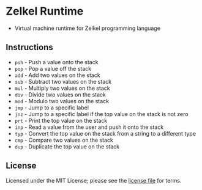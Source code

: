 # Zelkel Runtime
- Virtual machine runtime for Zelkel programming language

## Instructions
- `psh` - Push a value onto the stack
- `pop` - Pop a value off the stack
- `add` - Add two values on the stack
- `sub` - Subtract two values on the stack
- `mul` - Multiply two values on the stack
- `div` - Divide two values on the stack
- `mod` - Modulo two values on the stack
- `jmp` - Jump to a specific label
- `jnz` - Jump to a specific label if the top value on the stack is not zero
- `prt` - Print the top value on the stack
- `inp` - Read a value from the user and push it onto the stack
- `typ` - Convert the top value on the stack from a string to a different type
- `cmp` - Compare two values on the stack
- `dup` - Duplicate the top value on the stack

## License
Licensed under the MIT License; please see the [license file](LICENSE.md) for terms.